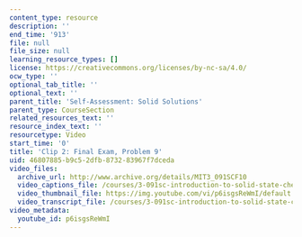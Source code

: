 ```yaml
---
content_type: resource
description: ''
end_time: '913'
file: null
file_size: null
learning_resource_types: []
license: https://creativecommons.org/licenses/by-nc-sa/4.0/
ocw_type: ''
optional_tab_title: ''
optional_text: ''
parent_title: 'Self-Assessment: Solid Solutions'
parent_type: CourseSection
related_resources_text: ''
resource_index_text: ''
resourcetype: Video
start_time: '0'
title: 'Clip 2: Final Exam, Problem 9'
uid: 46807885-b9c5-2dfb-8732-83967f7dceda
video_files:
  archive_url: http://www.archive.org/details/MIT3_091SCF10
  video_captions_file: /courses/3-091sc-introduction-to-solid-state-chemistry-fall-2010/55e49703aa675464876c637d3bcc6e91_p6isgsReWmI.vtt
  video_thumbnail_file: https://img.youtube.com/vi/p6isgsReWmI/default.jpg
  video_transcript_file: /courses/3-091sc-introduction-to-solid-state-chemistry-fall-2010/25756c6e8a26845297fac74f7dca28e6_p6isgsReWmI.pdf
video_metadata:
  youtube_id: p6isgsReWmI
---
```

